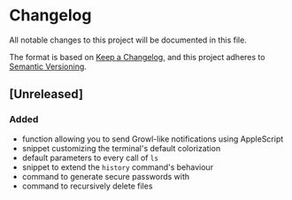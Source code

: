 # Changelog

All notable changes to this project will be documented in this file.

The format is based on [Keep a Changelog](https://keepachangelog.com/en/1.0.0/),
and this project adheres to [Semantic Versioning](https://semver.org/spec/v2.0.0.html).

## [Unreleased]

### Added

- function allowing you to send Growl-like notifications using AppleScript
- snippet customizing the terminal's default colorization
- default parameters to every call of `ls`
- snippet to extend the `history` command's behaviour
- command to generate secure passwords with
- command to recursively delete files
